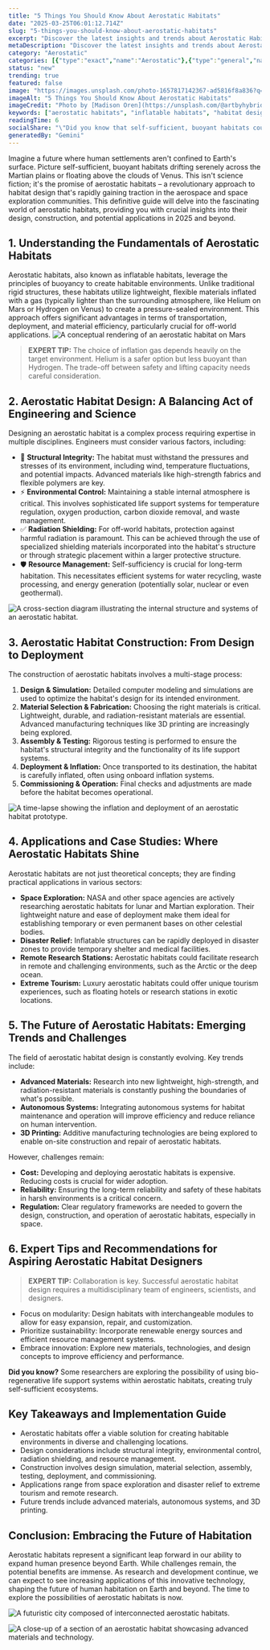 ```yaml
---
title: "5 Things You Should Know About Aerostatic Habitats"
date: "2025-03-25T06:01:12.714Z"
slug: "5-things-you-should-know-about-aerostatic-habitats"
excerpt: "Discover the latest insights and trends about Aerostatic Habitats. This comprehensive guide covers everything you need to know about Aerostatic Habitats in 2025."
metaDescription: "Discover the latest insights and trends about Aerostatic Habitats. This comprehensive guide covers everything you need to know about Aerostatic Habitats in..."
category: "Aerostatic"
categories: [{"type":"exact","name":"Aerostatic"},{"type":"general","name":"Engineering"},{"type":"medium","name":"Civil Engineering"},{"type":"specific","name":"Inflatable Structures"},{"type":"niche","name":"Membrane Design"}]
status: "new"
trending: true
featured: false
image: "https://images.unsplash.com/photo-1657817142367-ad5816f8a836?q=85&w=1200&fit=max&fm=webp&auto=compress"
imageAlt: "5 Things You Should Know About Aerostatic Habitats"
imageCredit: "Photo by [Madison Oren](https://unsplash.com/@artbyhybrid) on Unsplash"
keywords: ["aerostatic habitats", "inflatable habitats", "habitat design", "space habitat design", "off-world habitat", "aerostatic habitat construction", "buy aerostatic habitat", "aerostatic habitat cost", "inflatable habitat for sale", "best aerostatic habitat designs"]
readingTime: 6
socialShare: "\"Did you know that self-sufficient, buoyant habitats could soon be floating across Mars? Aerostatic habitats are revolutionizing our approach to off-world settlement.\""
generatedBy: "Gemini"
---
```




Imagine a future where human settlements aren't confined to Earth's surface. Picture self-sufficient, buoyant habitats drifting serenely across the Martian plains or floating above the clouds of Venus. This isn't science fiction; it's the promise of aerostatic habitats – a revolutionary approach to habitat design that's rapidly gaining traction in the aerospace and space exploration communities.  This definitive guide will delve into the fascinating world of aerostatic habitats, providing you with crucial insights into their design, construction, and potential applications in 2025 and beyond.

## 1. Understanding the Fundamentals of Aerostatic Habitats

Aerostatic habitats, also known as inflatable habitats, leverage the principles of buoyancy to create habitable environments. Unlike traditional rigid structures, these habitats utilize lightweight, flexible materials inflated with a gas (typically lighter than the surrounding atmosphere, like Helium on Mars or Hydrogen on Venus) to create a pressure-sealed environment.  This approach offers significant advantages in terms of transportation, deployment, and material efficiency, particularly crucial for off-world applications. ![A conceptual rendering of an aerostatic habitat on Mars](https://images.unsplash.com/photo-1659877664434-3c2c36fed94f?q=85&w=1200&fit=max&fm=webp&auto=compress)

> **EXPERT TIP:** The choice of inflation gas depends heavily on the target environment.  Helium is a safer option but less buoyant than Hydrogen. The trade-off between safety and lifting capacity needs careful consideration.

## 2. Aerostatic Habitat Design: A Balancing Act of Engineering and Science

Designing an aerostatic habitat is a complex process requiring expertise in multiple disciplines.  Engineers must consider various factors, including:

* 🔑 **Structural Integrity:** The habitat must withstand the pressures and stresses of its environment, including wind, temperature fluctuations, and potential impacts.  Advanced materials like high-strength fabrics and flexible polymers are key.
* ⚡ **Environmental Control:**  Maintaining a stable internal atmosphere is critical.  This involves sophisticated life support systems for temperature regulation, oxygen production, carbon dioxide removal, and waste management.
* ✅ **Radiation Shielding:**  For off-world habitats, protection against harmful radiation is paramount.  This can be achieved through the use of specialized shielding materials incorporated into the habitat's structure or through strategic placement within a larger protective structure.
* 🛡️ **Resource Management:**  Self-sufficiency is crucial for long-term habitation.  This necessitates efficient systems for water recycling, waste processing, and energy generation (potentially solar, nuclear or even geothermal).

![A cross-section diagram illustrating the internal structure and systems of an aerostatic habitat.](https://images.unsplash.com/photo-1657817142367-ad5816f8a836?q=85&w=1200&fit=max&fm=webp&auto=compress)

## 3. Aerostatic Habitat Construction: From Design to Deployment

The construction of aerostatic habitats involves a multi-stage process:

1. **Design & Simulation:**  Detailed computer modeling and simulations are used to optimize the habitat's design for its intended environment.
2. **Material Selection & Fabrication:**  Choosing the right materials is critical.  Lightweight, durable, and radiation-resistant materials are essential.  Advanced manufacturing techniques like 3D printing are increasingly being explored.
3. **Assembly & Testing:**  Rigorous testing is performed to ensure the habitat's structural integrity and the functionality of its life support systems.
4. **Deployment & Inflation:**  Once transported to its destination, the habitat is carefully inflated, often using onboard inflation systems.
5. **Commissioning & Operation:**  Final checks and adjustments are made before the habitat becomes operational.

![A time-lapse showing the inflation and deployment of an aerostatic habitat prototype.](https://images.unsplash.com/photo-1657817142181-49eb41baaacc?q=85&w=1200&fit=max&fm=webp&auto=compress)

## 4.  Applications and Case Studies: Where Aerostatic Habitats Shine

Aerostatic habitats are not just theoretical concepts; they are finding practical applications in various sectors:

* **Space Exploration:**  NASA and other space agencies are actively researching aerostatic habitats for lunar and Martian exploration.  Their lightweight nature and ease of deployment make them ideal for establishing temporary or even permanent bases on other celestial bodies.
* **Disaster Relief:**  Inflatable structures can be rapidly deployed in disaster zones to provide temporary shelter and medical facilities.
* **Remote Research Stations:**  Aerostatic habitats could facilitate research in remote and challenging environments, such as the Arctic or the deep ocean.
* **Extreme Tourism:**  Luxury aerostatic habitats could offer unique tourism experiences, such as floating hotels or research stations in exotic locations.

## 5.  The Future of Aerostatic Habitats: Emerging Trends and Challenges

The field of aerostatic habitat design is constantly evolving.  Key trends include:

* **Advanced Materials:**  Research into new lightweight, high-strength, and radiation-resistant materials is constantly pushing the boundaries of what's possible.
* **Autonomous Systems:**  Integrating autonomous systems for habitat maintenance and operation will improve efficiency and reduce reliance on human intervention.
* **3D Printing:**  Additive manufacturing technologies are being explored to enable on-site construction and repair of aerostatic habitats.

However, challenges remain:

* **Cost:**  Developing and deploying aerostatic habitats is expensive.  Reducing costs is crucial for wider adoption.
* **Reliability:**  Ensuring the long-term reliability and safety of these habitats in harsh environments is a critical concern.
* **Regulation:**  Clear regulatory frameworks are needed to govern the design, construction, and operation of aerostatic habitats, especially in space.

## 6.  Expert Tips and Recommendations for Aspiring Aerostatic Habitat Designers

> **EXPERT TIP:**  Collaboration is key.  Successful aerostatic habitat design requires a multidisciplinary team of engineers, scientists, and designers.

*  Focus on modularity:  Design habitats with interchangeable modules to allow for easy expansion, repair, and customization.
*  Prioritize sustainability:  Incorporate renewable energy sources and efficient resource management systems.
*  Embrace innovation:  Explore new materials, technologies, and design concepts to improve efficiency and performance.

**Did you know?**  Some researchers are exploring the possibility of using bio-regenerative life support systems within aerostatic habitats, creating truly self-sufficient ecosystems.

## Key Takeaways and Implementation Guide

* Aerostatic habitats offer a viable solution for creating habitable environments in diverse and challenging locations.
* Design considerations include structural integrity, environmental control, radiation shielding, and resource management.
* Construction involves design simulation, material selection, assembly, testing, deployment, and commissioning.
* Applications range from space exploration and disaster relief to extreme tourism and remote research.
* Future trends include advanced materials, autonomous systems, and 3D printing.

## Conclusion: Embracing the Future of Habitation

Aerostatic habitats represent a significant leap forward in our ability to expand human presence beyond Earth.  While challenges remain, the potential benefits are immense. As research and development continue, we can expect to see increasing applications of this innovative technology, shaping the future of human habitation on Earth and beyond.  The time to explore the possibilities of aerostatic habitats is now.

![A futuristic city composed of interconnected aerostatic habitats.](https://images.unsplash.com/photo-1623329372597-c069f78154be?q=85&w=1200&fit=max&fm=webp&auto=compress)

![A close-up of a section of an aerostatic habitat showcasing advanced materials and technology.](https://images.unsplash.com/photo-1657817142246-b20851ca4e35?q=85&w=1200&fit=max&fm=webp&auto=compress)
